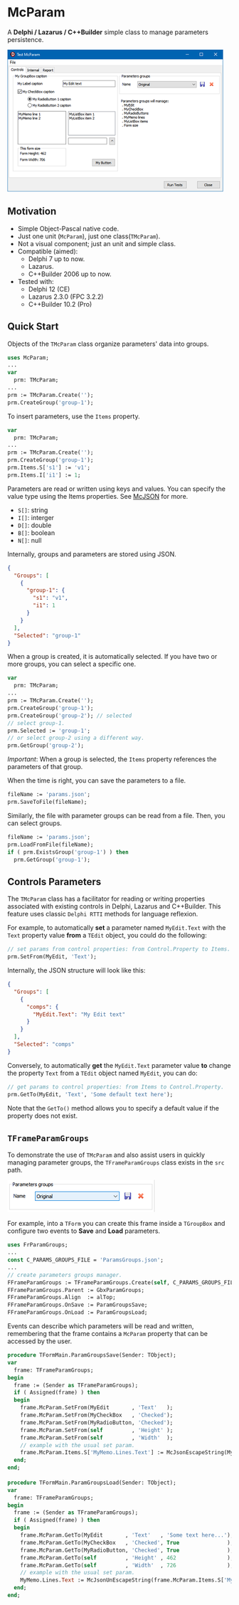 # McParam
A **Delphi / Lazarus / C++Builder** simple class to manage parameters persistence.

![](./images/VCLTest-McParam-01.png) 


## Motivation
* Simple Object-Pascal native code.
* Just one unit (`McParam`), just one class(`TMcParam`).
* Not a visual component; just an unit and simple class.
* Compatible (aimed):
   * Delphi 7 up to now.
   * Lazarus.
   * C++Builder 2006 up to now.
* Tested with:
   * Delphi 12 (CE)
   * Lazarus 2.3.0 (FPC 3.2.2)
   * C++Builder 10.2 (Pro)

## Quick Start
Objects of the `TMcParam` class organize parameters' data into groups.

````Pascal
uses McParam;
...
var
  prm: TMcParam;
...
prm := TMcParam.Create('');
prm.CreateGroup('group-1');
````  

To insert parameters, use the `Items` property.
````Pascal
var
  prm: TMcParam;
...
prm := TMcParam.Create('');
prm.CreateGroup('group-1');
prm.Items.S['s1'] := 'v1';
prm.Items.I['i1'] := 1;
````  

Parameters are read or written using keys and values. You can specify the value type using the Items properties. See [McJSON](https://github.com/hydrobyte/McJSON) for more.
* `S[]`: string
* `I[]`: interger
* `D[]`: double
* `B[]`: boolean
* `N[]`: null

Internally, groups and parameters are stored using JSON.
````Json
{
  "Groups": [
    {
      "group-1": {
        "s1": "v1",
        "i1": 1
      }
    }
  ],
  "Selected": "group-1"
}
````

When a group is created, it is automatically selected. If you have two or more groups, you can select a specific one.
````Pascal
var
  prm: TMcParam;
...
prm := TMcParam.Create('');
prm.CreateGroup('group-1');
prm.CreateGroup('group-2'); // selected
// select group-1.
prm.Selected := 'group-1';
// or select group-2 using a different way.
prm.GetGroup('group-2');
````  

*Important*: When a group is selected, the `Items` property references the parameters of that group.

When the time is right, you can save the parameters to a file.
````Pascal
fileName := 'params.json';
prm.SaveToFile(fileName);
````

Similarly, the file with parameter groups can be read from a file. Then, you can select groups.
````Pascal
fileName := 'params.json';
prm.LoadFromFile(fileName);
if ( prm.ExistsGroup('group-1') ) then
  prm.GetGroup('group-1');
````


## Controls Parameters
The `TMcParam` class has a facilitator for reading or writing properties associated with existing controls in Delphi, Lazarus and C++Builder. This feature uses classic `Delphi RTTI` methods for language reflexion.

For example, to automatically **set** a parameter named `MyEdit.Text` with the `Text` property value **from** a `TEdit` object, you could do the following:

````Pascal
// set params from control properties: from Control.Property to Items.
prm.SetFrom(MyEdit, 'Text');
````

Internally, the JSON structure will look like this:

````Json
{
  "Groups": [
    {
      "comps": {
        "MyEdit.Text": "My Edit text"
      }
    }
  ],
  "Selected": "comps"
}
````

Conversely, to automatically **get** the `MyEdit.Text` parameter value **to** change the property `Text` from a `TEdit` object named `MyEdit`, you can do:
````Pascal
// get params to control properties: from Items to Control.Property.
prm.GetTo(MyEdit, 'Text', 'Some default text here');
````
Note that the `GetTo()` method allows you to specify a default value if the property does not exist.

## `TFrameParamGroups`
To demonstrate the use of `TMcParam` and also assist users in quickly managing parameter groups, the `TFrameParamGroups` class exists in the `src` path.

![](./images/VCLTest-McParam-02.png) 

For example, into a `TForm` you can create this frame inside a `TGroupBox` and configure two events to **Save** and **Load** parameters.

````Pascal
uses FrParamGroups;
...
const C_PARAMS_GROUPS_FILE = 'ParamsGroups.json';
...
// create parameters groups manager.
FFrameParamGroups := TFrameParamGroups.Create(self, C_PARAMS_GROUPS_FILE);
FFrameParamGroups.Parent := GbxParamGroups;
FFrameParamGroups.Align  := alTop;
FFrameParamGroups.OnSave := ParamGroupsSave;
FFrameParamGroups.OnLoad := ParamGroupsLoad;
````

Events can describe which parameters will be read and written, remembering that the frame contains a `McParam` property that can be accessed by the user.

````Pascal
procedure TFormMain.ParamGroupsSave(Sender: TObject);
var
  frame: TFrameParamGroups;
begin
  frame := (Sender as TFrameParamGroups);
  if ( Assigned(frame) ) then
  begin
    frame.McParam.SetFrom(MyEdit       , 'Text'   );
    frame.McParam.SetFrom(MyCheckBox   , 'Checked');
    frame.McParam.SetFrom(MyRadioButton, 'Checked');
	frame.McParam.SetFrom(self         , 'Height' );
    frame.McParam.SetFrom(self         , 'Width'  );
    // example with the usual set param.
    frame.McParam.Items.S['MyMemo.Lines.Text'] := McJsonEscapeString(MyMemo.Lines.Text);
  end;
end;

procedure TFormMain.ParamGroupsLoad(Sender: TObject);
var
  frame: TFrameParamGroups;
begin
  frame := (Sender as TFrameParamGroups);
  if ( Assigned(frame) ) then
  begin
    frame.McParam.GetTo(MyEdit       , 'Text'   , 'Some text here...');
    frame.McParam.GetTo(MyCheckBox   , 'Checked', True               );
    frame.McParam.GetTo(MyRadioButton, 'Checked', True               );
    frame.McParam.GetTo(self         , 'Height' , 462                );
    frame.McParam.GetTo(self         , 'Width'  , 726                );
    // example with the usual set param.
    MyMemo.Lines.Text := McJsonUnEscapeString(frame.McParam.Items.S['MyMemo.Lines.Text']);
  end;
end;
````
